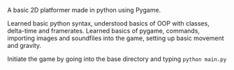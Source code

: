 A basic 2D platformer made in python using Pygame.


Learned basic python syntax, understood basics of OOP with classes, delta-time and framerates.
Learned basics of pygame, commands, importing images and soundfiles into the game, setting up basic movement and gravity.


Initiate the game by going into the base directory and typing ```python main.py```

